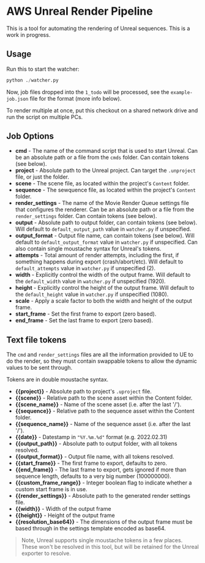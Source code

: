 # AWS Unreal Render Pipeline
This is a tool for automating the rendering of Unreal sequences.
This is a work in progress.

## Usage
Run this to start the watcher:
```py
python ./watcher.py
```

Now, job files dropped into the `1_todo` will be processed, see the `example-job.json` file for the format (more info below).

To render multiple at once, put this checkout on a shared network drive and run the script on multiple PCs.

## Job Options

- **cmd** - The name of the command script that is used to start Unreal. Can be an absolute path or a file from the `cmds` folder. Can contain tokens (see below).
- **project**  - Absolute path to the Unreal project. Can target the `.unproject` file, or just the folder.
- **scene** - The scene file, as located within the project's `Content` folder.
- **sequence** - The sewquence file, as located within the project's `Content` folder.
- **render_settings** - The name of the Movie Render Queue settings file that configures the renderer. Can be an absolute path or a file from the `render_settings` folder. Can contain tokens (see below).
- **output** - Absolute path to output folder, can contain tokens (see below). Will default to `default_output_path` value in `watcher.py` if unspecified.
- **output_format** - Output file name, can contain tokens (see below). Will default to `default_output_format` value in `watcher.py` if unspecified. Can also contain single moustache syntax for Unreal's tokens.
- **attempts** - Total amount of render attempts, including the first, if something happens during export (crash/abort/etc). Will default to `default_attempts` value in `watcher.py` if unspecified (2).
- **width** - Explicitly control the width of the output frame. Will default to the `default_width` value in `watcher.py` if unspecified (1920).
- **height** - Explicitly control the height of the output frame. Will default to the `default_height` value in `watcher.py` if unspecified (1080).
- **scale** - Apply a scale factor to both the width and height of the output frame.
- **start_frame** - Set the first frame to export (zero based).
- **end_frame** - Set the last frame to export (zero based).

## Text file tokens
The `cmd` and `render_settings` files are all the information provided to UE to do the render, so they must contain swappable tokens to allow the dynamic values to be sent through.

Tokens are in double moustache syntax.

- **{{project}}** - Absolute path to project's `.uproject` file.
- **{{scene}}** - Relative path to the scene asset within the Content folder.
- **{{scene_name}}** - Name of the scene asset (i.e. after the last '/').
- **{{sequence}}** - Relative path to the sequence asset within the Content folder.
- **{{sequence_name}}** - Name of the sequence asset (i.e. after the last '/').
- **{{date}}** - Datestamp in `"%Y.%m.%d"` format (e.g. 2022.02.31)
- **{{output_path}}** - Absolute path to output folder, with all tokens resolved.
- **{{output_format}}** - Output file name, with all tokens resolved.
- **{{start_frame}}** - The first frame to export, defaults to zero.
- **{{end_frame}}** - The last frame to export, gets ignored if more than sequence length, defaults to a very big number (100000000).
- **{{custom_frame_range}}** - Integer boolean flag to indicate whether a custom start frame is in use.
- **{{render_settings}}** - Absolute path to the generated render settings file.
- **{{width}}** - Width of the output frame
- **{{height}}** - Height of the output frame
- **{{resolution_base64}}** - The dimensions of the output frame must be based through in the settings template encoded as base64.


> Note, Unreal supports single moustache tokens in a few places. These won't be resolved in this tool, but will be retained for the Unreal exporter to resolve.
